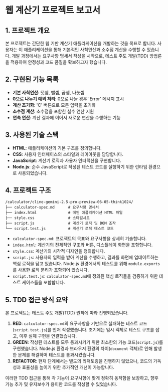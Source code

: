 # 웹 계산기 프로젝트 보고서

## 1. 프로젝트 개요

본 프로젝트는 간단한 웹 기반 계산기 애플리케이션을 개발하는 것을 목표로 합니다. 사용자는 이 애플리케이션을 통해 기본적인 사칙연산과 소수점 계산을 수행할 수 있습니다. 개발 과정에서는 요구사항 명세서 작성을 시작으로, 테스트 주도 개발(TDD) 방법론을 적용하여 안정성과 코드 품질을 확보하고자 했습니다.

## 2. 구현된 기능 목록

*   **기본 사칙연산**: 덧셈, 뺄셈, 곱셈, 나눗셈
*   **0으로 나누기 예외 처리**: 0으로 나눌 경우 'Error' 메시지 표시
*   **계산 초기화**: 'C' 버튼으로 모든 입력을 초기화
*   **소수점 계산**: 소수점을 포함한 실수 연산 지원
*   **연속 연산**: 계산 결과에 이어서 새로운 연산을 수행하는 기능

## 3. 사용된 기술 스택

*   **HTML**: 애플리케이션의 기본 구조를 정의합니다.
*   **CSS**: 사용자 인터페이스의 스타일과 레이아웃을 담당합니다.
*   **JavaScript**: 계산기 로직과 사용자 인터랙션을 구현합니다.
*   **Node.js**: 순수 JavaScript로 작성된 테스트 코드를 실행하기 위한 런타임 환경으로 사용되었습니다.

## 4. 프로젝트 구조

```
/calculator/cline-gemini-2.5-pro-preview-06-05-think1024/
├── calculator-spec.md      # 요구사항 명세서
├── index.html              # 메인 애플리케이션 HTML 파일
├── style.css               # 스타일시트
├── script.js               # 계산기 로직 및 DOM 조작
└── script.test.js          # 계산기 로직 테스트 코드
```

*   `calculator-spec.md`: 프로젝트의 목표와 요구사항을 상세히 기술합니다.
*   `index.html`: 계산기의 전체적인 구조와 버튼, 디스플레이 화면을 포함합니다.
*   `style.css`: 계산기의 시각적 디자인을 정의합니다.
*   `script.js`: 사용자의 입력을 받아 계산을 수행하고, 결과를 화면에 업데이트하는 핵심 로직을 담고 있습니다. Node.js 환경에서의 테스트를 위해 `module.exports`를 사용한 로직 분리가 포함되어 있습니다.
*   `script.test.js`: `calculator-spec.md`에 정의된 핵심 로직들을 검증하기 위한 테스트 케이스들을 포함합니다.

## 5. TDD 접근 방식 요약

본 프로젝트는 테스트 주도 개발(TDD) 원칙에 따라 진행되었습니다.

1.  **RED**: `calculator-spec.md`의 요구사항을 기반으로 실패하는 테스트 코드(`script.test.js`)를 먼저 작성했습니다. 초기에는 임시 객체로 테스트 구조를 잡고, 이후 실제 구현을 연결했습니다.
2.  **GREEN**: 작성된 테스트를 모두 통과시키기 위한 최소한의 기능 코드(`script.js`)를 구현했습니다. Node.js 환경과 브라우저 환경의 차이(`document` 객체)로 인해 발생한 문제를 해결하며 테스트를 통과시켰습니다.
3.  **REFACTOR**: 현재 단계에서는 별도의 리팩토링을 진행하지 않았으나, 코드의 가독성과 효율성을 높이기 위한 추가적인 개선이 가능합니다.

이러한 TDD 접근을 통해 각 기능이 요구사항에 맞게 정확히 동작함을 보장하고, 향후 기능 추가 및 유지보수가 용이한 코드를 작성할 수 있었습니다.
